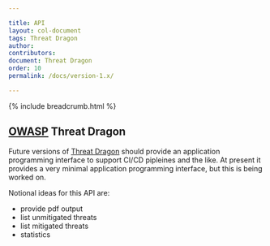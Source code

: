 ```yaml
---

title: API
layout: col-document
tags: Threat Dragon
author:
contributors:
document: Threat Dragon
order: 10
permalink: /docs/version-1.x/

---
```


{% include breadcrumb.html %}
## [OWASP](https://www.owasp.org) Threat Dragon

Future versions of [Threat Dragon](http://owasp.org/www-project-threat-dragon) should provide an 
application programming interface to support CI/CD pipleines and the like. At present it 
provides a very minimal application programming interface, but this is being worked on.

Notional ideas for this API are:
* provide pdf output
* list unmitigated threats
* list mitigated threats
* statistics
